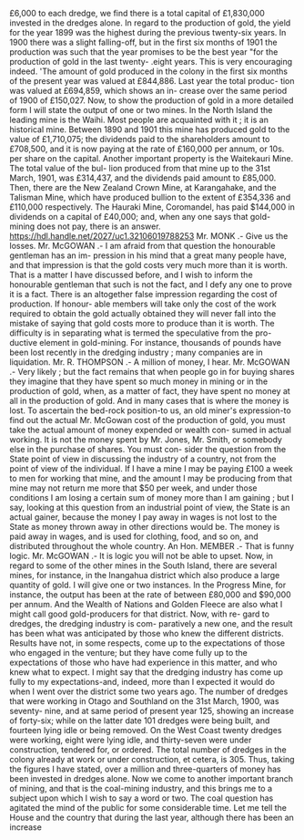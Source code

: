 £6,000 to each dredge, we find there is a total capital of £1,830,000 invested in the dredges alone. In regard to the production of gold, the yield for the year 1899 was the highest during the previous twenty-six years. In 1900 there was a slight falling-off, but in the first six months of 1901 the production was such that the year promises to be the best year "for the production of gold in the last twenty- .eight years. This is very encouraging indeed. 'The amount of gold produced in the colony in the first six months of the present year was valued at £844,886. Last year the total produc- tion was valued at £694,859, which shows an in- crease over the same period of 1900 of £150,027. Now, to show the production of gold in a more detailed form I will state the output of one or two mines. In the North Island the leading mine is the Waihi. Most people are acquainted with it ; it is an historical mine. Between 1890 and 1901 this mine has produced gold to the value of £1,710,075; the dividends paid to the shareholders amount to £708,500, and it is now paying at the rate of £160,000 per annum, or 10s. per share on the capital. Another important property is the Waitekauri Mine. The total value of the bul- lion produced from that mine up to the 31st March, 1901, was £314,437, and the dividends paid amount to £85,000. Then, there are the New Zealand Crown Mine, at Karangahake, and the Talisman Mine, which have produced bullion to the extent of £354,336 and £110,000 respectively. The Hauraki Mine, Coromandel, has paid $144,000 in dividends on a capital of £40,000; and, when any one says that gold- mining does not pay, there is an answer. https://hdl.handle.net/2027/uc1.32106019788253 Mr. MONK .- Give us the losses. Mr. McGOWAN .- I am afraid from that question the honourable gentleman has an im- pression in his mind that a great many people have, and that impression is that the gold costs very much more than it is worth. That is a matter I have discussed before, and I wish to inform the honourable gentleman that such is not the fact, and I defy any one to prove it is a fact. There is an altogether false impression regarding the cost of production. If honour- able members will take only the cost of the work required to obtain the gold actually obtained they will never fall into the mistake of saying that gold costs more to produce than it is worth. The difficulty is in separating what is termed the speculative from the pro- ductive element in gold-mining. For instance, thousands of pounds have been lost recently in the dredging industry ; many companies are in liquidation. Mr. R. THOMPSON .- A million of money, I hear. Mr. McGOWAN .- Very likely ; but the fact remains that when people go in for buying shares they imagine that they have spent so much money in mining or in the production of gold, when, as a matter of fact, they have spent no money at all in the production of gold. And in many cases that is where the money is lost. To ascertain the bed-rock position-to us, an old miner's expression-to find out the actual Mr. McGowan cost of the production of gold, you must take the actual amount of money expended or wealth con- sumed in actual working. It is not the money spent by Mr. Jones, Mr. Smith, or somebody else in the purchase of shares. You must con- sider the question from the State point of view in discussing the industry of a country, not from the point of view of the individual. If I have a mine I may be paying £100 a week to men for working that mine, and the amount I may be producing from that mine may not return me more that $50 per week, and under those conditions I am losing a certain sum of money more than I am gaining ; but I say, looking at this question from an industrial point of view, the State is an actual gainer, because the money I pay away in wages is not lost to the State as money thrown away in other directions would be. The money is paid away in wages, and is used for clothing, food, and so on, and distributed throughout the whole country. An Hon. MEMBER .- That is funny logic. Mr. McGOWAN .- It is logic you will not be able to upset. Now, in regard to some of the other mines in the South Island, there are several mines, for instance, in the Inangahua district which also produce a large quantity of gold. I will give one or two instances. In the Progress Mine, for instance, the output has been at the rate of between £80,000 and $90,000 per annum. And the Wealth of Nations and Golden Fleece are also what I might call good gold-producers for that district. Now, with re- gard to dredges, the dredging industry is com- paratively a new one, and the result has been what was anticipated by those who knew the different districts. Results have not, in some respects, come up to the expectations of those who engaged in the venture; but they have come fully up to the expectations of those who have had experience in this matter, and who knew what to expect. I might say that the dredging industry has come up fully to my expectations-and, indeed, more than I expected it would do when I went over the district some two years ago. The number of dredges that were working in Otago and Southland on the 31st March, 1900, was seventy- nine, and at same period of present year 125, showing an increase of forty-six; while on the latter date 101 dredges were being built, and fourteen lying idle or being removed. On the West Coast twenty dredges were working, eight were lying idle, and thirty-seven were under construction, tendered for, or ordered. The total number of dredges in the colony already at work or under construction, et cetera, is 305. Thus, taking the figures I have stated, over a million and three-quarters of money has been invested in dredges alone. Now we come to another important branch of mining, and that is the coal-mining industry, and this brings me to a subject upon which I wish to say a word or two. The coal question has agitated the mind of the public for some considerable time. Let me tell the House and the country that during the last year, although there has been an increase 